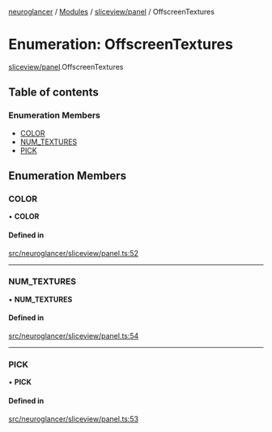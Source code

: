 [neuroglancer](../README.md) / [Modules](../modules.md) / [sliceview/panel](../modules/sliceview_panel.md) / OffscreenTextures

# Enumeration: OffscreenTextures

[sliceview/panel](../modules/sliceview_panel.md).OffscreenTextures

## Table of contents

### Enumeration Members

- [COLOR](sliceview_panel.OffscreenTextures.md#color)
- [NUM\_TEXTURES](sliceview_panel.OffscreenTextures.md#num_textures)
- [PICK](sliceview_panel.OffscreenTextures.md#pick)

## Enumeration Members

### COLOR

• **COLOR**

#### Defined in

[src/neuroglancer/sliceview/panel.ts:52](https://github.com/ActiveBrainAtlas2/neuroglancer/blob/1beb5d34/src/neuroglancer/sliceview/panel.ts#L52)

___

### NUM\_TEXTURES

• **NUM\_TEXTURES**

#### Defined in

[src/neuroglancer/sliceview/panel.ts:54](https://github.com/ActiveBrainAtlas2/neuroglancer/blob/1beb5d34/src/neuroglancer/sliceview/panel.ts#L54)

___

### PICK

• **PICK**

#### Defined in

[src/neuroglancer/sliceview/panel.ts:53](https://github.com/ActiveBrainAtlas2/neuroglancer/blob/1beb5d34/src/neuroglancer/sliceview/panel.ts#L53)
